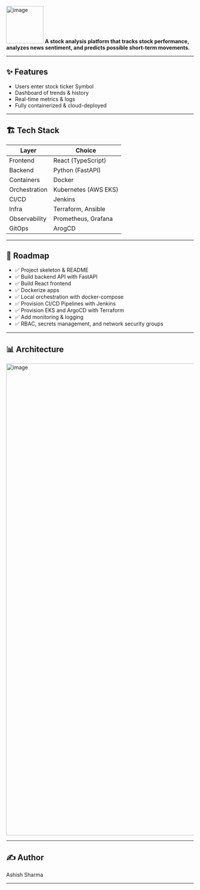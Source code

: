 <img width="100" height="100" alt="image" src="https://github.com/user-attachments/assets/b0304973-af87-442c-864e-4a122b429fff" /> **A stock analysis platform that tracks stock performance, analyzes news sentiment, and predicts possible short-term movements.**


---

## ✨ Features
- Users enter stock ticker Symbol
- Dashboard of trends & history
- Real-time metrics & logs
- Fully containerized & cloud-deployed

---

## 🏗 Tech Stack
| Layer         | Choice                        |
|---------------|-------------------------------|
| Frontend      | React (TypeScript)            |
| Backend       | Python (FastAPI)              |
| Containers    | Docker                        |
| Orchestration | Kubernetes (AWS EKS)          |
| CI/CD         | Jenkins                       |
| Infra         | Terraform, Ansible            |
| Observability | Prometheus, Grafana           |
| GitOps        | ArogCD                        |
---

## 🧭 Roadmap

- ✅ Project skeleton & README
- ✅ Build backend API with FastAPI
- ✅ Build React frontend
- ✅ Dockerize apps
- ✅ Local orchestration with docker-compose
- ✅ Provision CI/CD Pipelines with Jenkins
- ✅ Provision EKS and ArgoCD with Terraform
- ✅ Add monitoring & logging
- ✅ RBAC, secrets management, and network security groups


---

## 📊 Architecture

<img width="1791" height="1265" alt="image" src="https://github.com/user-attachments/assets/6f85e068-59de-4d46-a795-118e58622b02" />

---

## ✍️ Author

Ashish Sharma

---
